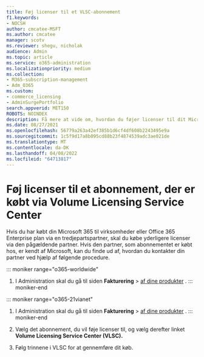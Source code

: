 ```yaml
---
title: Føj licenser til et VLSC-abonnement
f1.keywords:
- NOCSH
author: cmcatee-MSFT
ms.author: cmcatee
manager: scotv
ms.reviewer: shegu, nicholak
audience: Admin
ms.topic: article
ms.service: o365-administration
ms.localizationpriority: medium
ms.collection:
- M365-subscription-management
- Adm_O365
ms.custom:
- commerce_licensing
- AdminSurgePortfolio
search.appverid: MET150
ROBOTS: NOINDEX
description: Få mere at vide om, hvordan du føjer licenser til dit Microsoft 365 abonnement, der er købt via tredjepartspartneren, som genkendes af Microsoft.
ms.date: 08/27/2021
ms.openlocfilehash: 56779a263a42ef385b1d6cf4df608b2243495e9a
ms.sourcegitcommit: 1c5f9d17a8b095cd88b23f4874539adc3ae021de
ms.translationtype: MT
ms.contentlocale: da-DK
ms.lasthandoff: 04/08/2022
ms.locfileid: "64713817"
---
```

# <a name="add-licenses-to-a-subscription-purchased-through-the-volume-licensing-service-center"></a>Føj licenser til et abonnement, der er købt via Volume Licensing Service Center

Hvis du har købt din Microsoft 365 til virksomheder eller Office 365 Enterprise plan via en tredjepartspartner, skal du købe yderligere licenser via den pågældende partner. Hvis den partner, som abonnementet er købt hos, er kendt af Microsoft, kan du finde ud af, hvordan du kontakter din partner ved hjælp af følgende procedure.
  
::: moniker range="o365-worldwide"

1. I Administration skal du gå til siden **Fakturering** \> <a href="https://go.microsoft.com/fwlink/p/?linkid=842054" target="_blank">af dine produkter</a> .
::: moniker-end

::: moniker range="o365-21vianet"

1. I Administration skal du gå til siden **Fakturering** \> <a href="https://go.microsoft.com/fwlink/p/?linkid=850626" target="_blank">af dine produkter</a> .
::: moniker-end

2. Vælg det abonnement, du vil føje licenser til, og vælg derefter linket **Volume Licensing Service Center (VLSC).**

3. Følg trinnene i VLSC for at gennemføre dit køb.